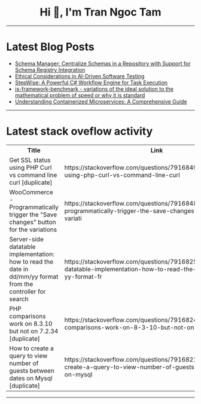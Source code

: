 <h1 align="center">Hi 👋, I'm Tran Ngoc Tam</h1>

---

# Latest Blog Posts 
<!-- BLOG-POST-LIST:START -->
- [Schema Manager: Centralize Schemas in a Repository with Support for Schema Registry Integration](https://dev.to/charlescol/schema-manager-centralize-schemas-in-a-repository-with-support-for-schema-registry-integration-1jhn)
- [Ethical Considerations in AI-Driven Software Testing](https://dev.to/anil_csimplifyit_905c/ethical-considerations-in-ai-driven-software-testing-a02)
- [StepWise: A Powerful C# Workflow Engine for Task Execution](https://dev.to/littlelittlecloud/stepwise-a-powerful-c-workflow-engine-for-parallel-task-execution-2nc4)
- [js-framework-benchmark - variations of the ideal solution to the mathematical problem of speed or why it is standard](https://dev.to/antonmak1/js-framework-benchmark-variations-of-the-ideal-solution-to-the-mathematical-problem-of-speed-or-why-it-is-standard-2j3d)
- [Understanding Containerized Microservices: A Comprehensive Guide](https://dev.to/zachbenson/understanding-containerized-microservices-a-comprehensive-guide-5c0l)
<!-- BLOG-POST-LIST:END -->

---

# Latest stack oveflow activity
<table>
  <tr><th>Title</th><th>Link</th></tr>
  <!-- STACKOVERFLOW:START --><tr><td>Get SSL status using PHP Curl vs command line curl [duplicate]</td><td>https://stackoverflow.com/questions/79168493/get-ssl-status-using-php-curl-vs-command-line-curl</td></tr><tr><td>WooCommerce - Programmatically trigger the &quot;Save changes&quot; button for the variations</td><td>https://stackoverflow.com/questions/79168488/woocommerce-programmatically-trigger-the-save-changes-button-for-the-variati</td></tr><tr><td>Server-side datatable implementation: how to read the date in dd/mm/yy format from the controller for search</td><td>https://stackoverflow.com/questions/79168256/server-side-datatable-implementation-how-to-read-the-date-in-dd-mm-yy-format-fr</td></tr><tr><td>PHP comparisons work on 8.3.10 but not on 7.2.34 [duplicate]</td><td>https://stackoverflow.com/questions/79168240/php-comparisons-work-on-8-3-10-but-not-on-7-2-34</td></tr><tr><td>How to create a query to view number of guests between dates on Mysql [duplicate]</td><td>https://stackoverflow.com/questions/79168216/how-to-create-a-query-to-view-number-of-guests-between-dates-on-mysql</td></tr><!-- STACKOVERFLOW:END -->
</table>

---


